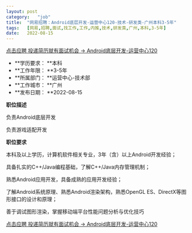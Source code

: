 ```yaml
---
layout:	post
category:	"job"
title:	"网易招聘：Android底层开发-运营中心120-技术-研发类-广州本科3-5年"
tags:	[网易,招聘,面试,找工作,工作,内推,技术,研发类,广州,本科,3-5年]
date:	2022-08-15
---
```


[点击应聘 投递简历就有面试机会 ->  Android底层开发-运营中心120](http://mobile.bole.netease.com/bole/boleDetail?id=41786&employeeId=346f03c3cda5f04c&key=all)



- **学历要求： **本科
- **工作年限： **3-5年
- **所属部门： **运营中心-技术部
- **工作城市： **广州
- **发布日期： **2022-08-15



**职位描述**

负责Android底层开发

负责游戏适配开发









**职位要求**

本科及以上学历，计算机软件相关专业，3年（含）以上Android开发经验；

具备扎实的C++/Java编程基础，了解C++/Java内存管理机制；

熟悉Android应用开发，具备成熟的应用开发经验；

了解Android系统原理、熟悉Android渲染架构，熟悉OpenGL ES、DirectX等图形接口的设计和原理；

善于调试图形渲染，掌握移动端平台性能问题分析与优化技巧



[点击应聘 投递简历就有面试机会 ->  Android底层开发-运营中心120](http://mobile.bole.netease.com/bole/boleDetail?id=41786&employeeId=346f03c3cda5f04c&key=all)